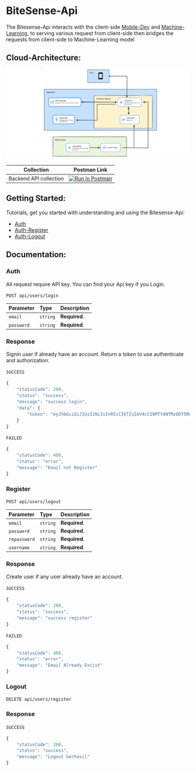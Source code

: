 # BiteSense-Api

The Bitesense-Api interacts with the client-side [Mobile-Dev](https://github.com/BiteSense/mobile-dev) and [Machine-Learning](https://github.com/BiteSense/object-detection-model-development), to serving various request from client-side then bridges the requests from client-side to Machine-Learning model

## Cloud-Architecture:

![cloud_arch](assets/cloud_architecture.png)

|       Collection       |                                                                                                                                                                   Postman Link                                                                                                                                                                    |
| :--------------------: | :-----------------------------------------------------------------------------------------------------------------------------------------------------------------------------------------------------------------------------------------------------------------------------------------------------------------------------------------------: |
| Backend API collection | [![Run in Postman](https://run.pstmn.io/button.svg)](https://god.gw.postman.com/run-collection/23098382-29753a34-0729-4aea-9324-2080d7026097?action=collection%2Ffork&source=rip_markdown&collection-url=entityId%3D23098382-29753a34-0729-4aea-9324-2080d7026097%26entityType%3Dcollection%26workspaceId%3D8d48ecb2-5360-4889-a18a-58ed2c0cd770) |

## Getting Started:

Tutorials, get you started with understanding and using the Bitesense-Api:

- [Auth](###Auth)
- [Auth-Register](###Register)
- [Auth-Logout](###Logout)

## Documentation:

### Auth

All request require API key. You can find your Api key if you Login.

```http
POST api/users/login
```

| Parameter  | Type     | Description   |
| :--------- | :------- | :------------ |
| `email`    | `string` | **Required**. |
| `password` | `string` | **Required**. |

### Response

Signin user if already have an account. Return a token to use authenticate and authorization.

`SUCCESS`

```javascript
{
    "statusCode": 200,
    "status": "success",
    "message": "success login",
    "data": {
        "token": "eyJhbGciOiJIUzI1NiIsInR5cCI6TIsImV4cCI6MTY4NTMzODY5Mn0.sim8HNM8AELtNpwi6NvKZiv_EDO9YAau513u2cyIW_8"
    }
}
```

`FAILED`

```javascript
{
    "statusCode": 400,
    "status": "error",
    "message": "Email not Register"
}
```

### Register

```http
POST api/users/logout
```

| Parameter    | Type     | Description   |
| :----------- | :------- | :------------ |
| `email`      | `string` | **Required**. |
| `password`   | `string` | **Required**. |
| `repassword` | `string` | **Required**. |
| `username`   | `string` | **Required**. |

### Response

Create user if any user already have an account.

`SUCCESS`

```javascript
{
    "statusCode": 200,
    "status": "success",
    "message": "success register"
}
```

`FAILED`

```javascript
{
    "statusCode": 400,
    "status": "error",
    "message": "Email Already Excist"
}
```

### Logout

```http
DELETE api/users/register
```

### Response

`SUCCESS`

```javascript
{
    "statusCode": 200,
    "status": "success",
    "message": "Logout berhasil"
}
```
